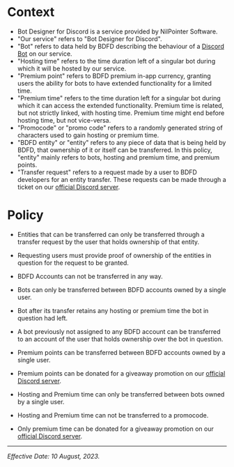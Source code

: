 <style>
  .editPage {
      visibility: hidden;
  }
</style>

# Context

- Bot Designer for Discord is a service provided by NilPointer Software.
- "Our service" refers to "Bot Designer for Discord".
- "Bot" refers to data held by BDFD describing the behaviour of a [Discord Bot](https://discord.com/developers/docs) on our service.
- "Hosting time" refers to the time duration left of a singular bot during which it will be hosted by our service.
- "Premium point" refers to BDFD premium in-app currency, granting users the ability for bots to have extended functionality for a limited time.
- "Premium time" refers to the time duration left for a singular bot during which it can access the extended functionality.
  Premium time is related, but not strictly linked, with hosting time. Premium time might end before hosting time, but not vice-versa.
- "Promocode" or "promo code" refers to a randomly generated string of characters used to gain hosting or premium time.
- "BDFD entity" or "entity" refers to any piece of data that is being held by BDFD, that ownership of it or itself can be transferred.
  In this policy, "entity" mainly refers to bots, hosting and premium time, and premium points.
- "Transfer request" refers to a request made by a user to BDFD developers for an entity transfer.
  These requests can be made through a ticket on our [official Discord server](https://discord.gg/botdesigner).

# Policy

- Entities that can be transferred can only be transferred through a transfer request by the user that holds ownership of that entity.
- Requesting users must provide proof of ownership of the entities in question for the request to be granted.
- BDFD Accounts can not be transferred in any way.

- Bots can only be transferred between BDFD accounts owned by a single user.
- Bot after its transfer retains any hosting or premium time the bot in question had left.
- A bot previously not assigned to any BDFD account can be transferred to an account of the user that holds ownership over the bot in question.

- Premium points can be transferred between BDFD accounts owned by a single user.
- Premium points can be donated for a giveaway promotion on our [official Discord server](https://discord.gg/botdesigner).

- Hosting and Premium time can only be transferred between bots owned by a single user.
- Hosting and Premium time can not be transferred to a promocode.
- Only premium time can be donated for a giveaway promotion on our [official Discord server](https://discord.gg/botdesigner).

---

*Effective Date: 10 August, 2023.*
